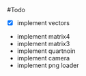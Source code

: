 #Todo

- [X] implement vectors 
- implement matrix4
- implement matrix3
- implement quartnoin
- implement camera
- implement png loader
